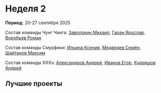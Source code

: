 # Неделя 2
**Период**: 20-27 сентября 2025  

Состав команды Чунг Чанга: [Заволокин Михаил](https://github.com/Sunder32), [Гаран Ярослав](https://github.com/Yarikttyui), [Воробьев Роман](https://github.com/Bibuk)

Состав команды Смурфики: [Ильина Ксения](https://github.com/Hioka3), [Медведев Семён](https://github.com/Levington), [Шайтанов Максим](https://github.com/404)

Состав команды XXXs: [Александров Андрей](https://github.com/Freez0n), [Иванов Егор](https://github.com/pingwin228), [Кудряшов Андрей](https://github.com/Delta200513)

## Лучшие проекты


